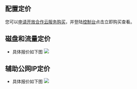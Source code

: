 ## 配置定价

您可以[申请开放合作云服务购买](http://tce.fsphere.cn/act/apply/overseas)，并登陆[控制台](http://console.tce.fsphere.cn/ovm/overview)点击立即购买查看。

## 磁盘和流量定价
- 具体报价如下图
![](https://mc.qcloudimg.com/static/img/4fd0f0bbc92a0bc790a14ab8b6b5b5fa/image.png)

## 辅助公网IP定价
- 具体报价如下图
![](https://mc.qcloudimg.com/static/img/02168c206b10655b960e614824381378/image.png)

